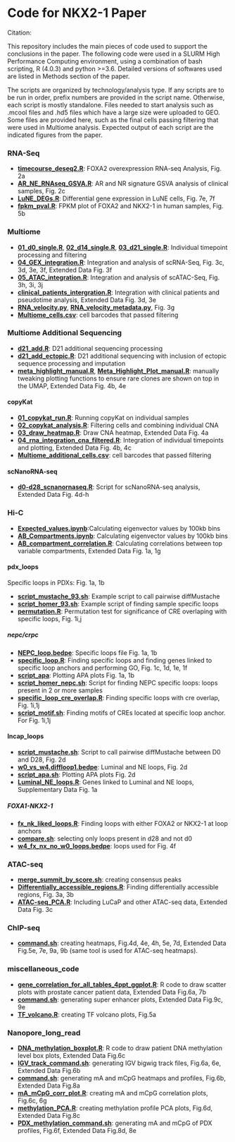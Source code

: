 # Code for NKX2-1 Paper
Citation:

This repository includes the main pieces of code used to support the conclusions in the paper. The following code were used in a SLURM High Performance Computing environment, using a combination of bash scripting, R (4.0.3) and python >=3.6. Detailed versions of softwares used are listed in Methods section of the paper.

The scripts are organized by technology/analysis type. If any scripts are to be run in order, prefix numbers are provided in the script name. Otherwise, each script is mostly standalone. Files needed to start analysis such as .mcool files and .hd5 files which have a large size were uploaded to GEO. Some files are provided here, such as the final cells passing filtering that were used in Multiome analysis. Expected output of each script are the indicated figures from the paper.
 
### RNA-Seq

- [**timecourse_deseq2.R**](RNA-seq/timecourse_deseq2.R): FOXA2 overexpression RNA-seq Analysis, Fig. 2a
- [**AR_NE_RNAseq_GSVA.R**](RNA-seq/AR_NE_RNAseq_GSVA.R): AR and NR signature GSVA analysis of clinical samples, Fig. 2c
- [**LuNE_DEGs.R**](RNA-seq/LuNE_DEGs.R): Differential gene expression in LuNE cells, Fig. 7e, 7f
- [**fpkm_pval.R**](RNA-seq/fpkm_pval.R): FPKM plot of FOXA2 and NKX2-1 in human samples, Fig. 5b

### Multiome

- [**01_d0_single.R**](Multiome/01_d0_single.R),  [**02_d14_single.R**](Multiome/02_d14_single.R),  [**03_d21_single.R**](Multiome/03_d21_single.R): Individual timepoint processing and filtering
- [**04_GEX_integration.R**](Multiome/04_GEX_integration.R): Integration and analysis of scRNA-Seq, Fig. 3c, 3d, 3e, 3f, Extended Data Fig. 3f 
- [**05_ATAC_integration.R**](Multiome/05_ATAC_integration.R): Integration and analysis of scATAC-Seq, Fig. 3h, 3i, 3j
- [**clinical_patients_intergration.R**](Multiome/clinical_patients_intergration.R): Integration with clinical patients and pseudotime analysis, Extended Data Fig. 3d, 3e
- [**RNA_velocity.py**](Multiome/RNA_velocity.py), [**RNA_velocity_metadata.py**](Multiome/RNA_velocity_metadata.py), Fig. 3g
- [**Multiome_cells.csv**](Multiome/Multiome_cells.csv): cell barcodes that passed filtering

### Multiome Additional Sequencing

- [**d21_add.R**](Multiome_additional/d21_add.R): D21 additional sequencing processing
- [**d21_add_ectopic.R**](Multiome_additional/d21_add_ectopic.R): D21 additional sequencing with inclusion of ectopic sequence processing and imputation
- [**meta_highlight_manual.R**](Multiome_additional/meta_highlight_manual.R), [**Meta_Highlight_Plot_manual.R**](Multiome_additional/Meta_Highlight_Plot_manual.R): manually tweaking plotting functions to ensure rare clones are shown on top in the UMAP, Extended Data Fig. 4b, 4e

#### copyKat
- [**01_copykat_run.R**](Multiome_additional/copykat/01_copykat_run.R): Running copyKat on individual samples
- [**02_copykat_analysis.R**](Multiome_additional/copykat/02_copykat_analysis.R): Filtering cells and combining individual CNA 
- [**03_draw_heatmap.R**](Multiome_additional/copykat/03_draw_heatmap.R): Draw CNA heatmap, Extended Data Fig. 4a
- [**04_rna_integration_cna_filtered.R**](Multiome_additional/copykat/04_rna_integration_cna_filtered.R): Integration of individual timepoints and plotting, Extended Data Fig. 4b, 4c
- [**Multiome_additional_cells.csv**](Multiome_additional/copykat/copy_cells.csv): cell barcodes that passed filtering
  
#### scNanoRNA-seq
- [**d0-d28_scnanornaseq.R**](scNanoRNA-seq/d0-d28_scnanornaseq.R): Script for scNanoRNA-seq analysis, Extended Data Fig. 4d-h

### Hi-C  
- [**Expected_values.ipynb**](Hi-C/Expected_values.ipynb):Calculating eigenvector values by 100kb bins 
- [**AB_Compartments.ipynb**](Hi-C/AB_Compartments.ipynb): Calculating eigenvector values by 100kb bins
- [**AB_compartment_correlation.R**](Hi-C/AB_compartment_correlation.R): Calculating correlations between top variable compartments, Extended Data Fig. 1a, 1g

#### pdx_loops
Specific loops in PDXs: Fig. 1a, 1b  
- [**script_mustache_93.sh**](Hi-C/pdx_loops/script_mustache_93.sh): Example script to call pairwise diffMustache
- [**script_homer_93.sh**](Hi-C/pdx_loops/pdx_specific_loops/script_homer_93.sh): Example script of finding sample specific loops
- [**permutation.R**](Hi-C/pdx_loops/pdx_specific_loops/permutation.R): Permutation test for significance of CRE overlaping with specific loops, Fig. 1i,j

##### nepc/crpc
- [**NEPC_loop.bedpe**](Hi-C/pdx_loops/pdx_specific_loops/nepc/NEPC_loop.bedpe): Specific loops file Fig. 1a, 1b
- [**specific_loop.R**](Hi-C/pdx_loops/pdx_specific_loops/nepc/): Finding specific loops and finding genes linked to specific loop anchors and performing GO, Fig. 1c, 1d, 1e, 1f
- [**script_apa**](Hi-C/pdx_loops/pdx_specific_loops/nepc/): Plotting APA plots Fig. 1a, 1b
- [**script_homer_nepc.sh**](Hi-C/pdx_loops/pdx_specific_loops/nepc/script_homer_nepc.sh): Script for finding NEPC specific loops: loops present in 2 or more samples
- [**specific_loop_cre_overlap.R**](Hi-C/pdx_loops/pdx_specific_loops/nepc/): Finding specific loops with cre overlap, Fig. 1i,1j
- [**script_motif.sh**](Hi-C/pdx_loops/pdx_specific_loops/nepc/script_motif.sh): Finding motifs of CREs located at specific loop anchor. For Fig. 1i,1j

#### lncap_loops
- [**script_mustache.sh**](Hi-C/lncap_loops/script_mustache.sh): Script to call pairwise diffMustache between D0 and D28, Fig. 2d
- [**w0_vs_w4.diffloop1.bedpe**](Hi-C/lncap_loops/w0_vs_w4.diffloop1.bedpe): Luminal and NE loops, Fig. 2d 
- [**script_apa.sh**](Hi-C/lncap_loops/script_apa.sh): Plotting APA plots Fig. 2d
- [**Luminal_NE_loops.R**](Hi-C/lncap_loops/Luminal_NE_loops.R): Genes linked to Luminal and NE loops, Supplementary Data Fig. 1a

##### FOXA1-NKX2-1
- [**fx_nk_liked_loops.R**](Hi-C/lncap_loops/FOXA1-NKX2-1/fx_nk_liked_loops.R): Finding loops with either FOXA2 or NKX2-1 at loop anchors
- [**compare.sh**](Hi-C/lncap_loops/FOXA1-NKX2-1/compare.sh): selecting only loops present in d28 and not d0
- [**w4_fx_nx_no_w0_loops.bedpe**](Hi-C/lncap_loops/FOXA1-NKX2-1/w4_fx_nx_no_w0_loops.bedpe): loops used for Fig. 4f

### ATAC-seq
- [**merge_summit_by_score.sh**](ATAC-seq/merge_summit_by_score.sh): creating consensus peaks  
- [**Differentially_accessible_regions.R**](ATAC-seq/Differentially_accessible_regions.R): Finding differentially accessible regions, Fig. 3a, 3b
- [**ATAC-seq_PCA.R**](ATAC-seq/ATAC-seq_PCA.R): Including LuCaP and other ATAC-seq data, Extended Data Fig. 3c

### ChIP-seq
- [**command.sh**](ChIP-seq/command.sh): creating heatmaps, Fig.4d, 4e, 4h, 5e, 7d, Extended Data Fig.5e, 7e, 9a, 9b (same tool is used for ATAC-seq heatmaps).

### miscellaneous_code
- [**gene_correlation_for_all_tables_4ppt_ggplot.R**](miscellaneous_code/gene_correlation_for_all_tables_4ppt_ggplot.R): R code to draw scatter plots with prostate cancer patient data, Extended Data Fig.6a, 7b
- [**command.sh**](miscellaneous_code/command.sh): generating super enhancer plots, Extended Data Fig.9c, 9e
- [**TF_volcano.R**](miscellaneous_code/TF_volcano.R): creating TF volcano plots, Fig.5a

### Nanopore_long_read
- [**DNA_methylation_boxplot.R**](Nanopore_long_read/DNA_methylation_boxplot.R): R code to draw patient DNA methylation level box plots, Extended Data Fig.6c
- [**IGV_track_command.sh**](Nanopore_long_read/IGV_track_command.sh): generating IGV bigwig track files, Fig.6a, 6e, Extended Data Fig.6b
- [**command.sh**](Nanopore_long_read/command.sh): generating mA and mCpG heatmaps and profiles, Fig.6b, Extended Data Fig.8a
- [**mA_mCpG_corr_plot.R**](Nanopore_long_read/mA_mCpG_corr_plot.R): creating mA and mCpG correlation plots, Fig.6c, 6g
- [**methylation_PCA.R**](Nanopore_long_read/methylation_PCA.R): creating methylation profile PCA plots, Fig.6d, Extended Data Fig.8c
- [**PDX_methylation_command.sh**](Nanopore_long_read/PDX_methylation_command.sh): generating mA and mCpG of PDX profiles, Fig.6f, Extended Data Fig.8d, 8e
